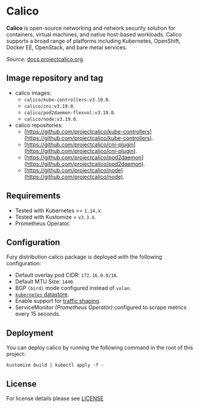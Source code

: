 # Calico

**Calico** is open-source networking and network security solution for containers, virtual machines, and
native host-based workloads. Calico supports a broad range of platforms including Kubernetes, OpenShift, Docker EE,
OpenStack, and bare metal services.

*Source:* [docs.projectcalico.org](https://docs.projectcalico.org/introduction/).

## Image repository and tag

- calico images:
  - `calico/kube-controllers:v3.19.0`.
  - `calico/cni:v3.19.0`.
  - `calico/pod2daemon-flexvol:v3.19.0`.
  - `calico/node:v3.19.0`.
- calico repositories:
  - [https://github.com/projectcalico/kube-controllers](https://github.com/projectcalico/kube-controllers).
  - [https://github.com/projectcalico/cni-plugin](https://github.com/projectcalico/cni-plugin).
  - [https://github.com/projectcalico/pod2daemon](https://github.com/projectcalico/pod2daemon).
  - [https://github.com/projectcalico/node](https://github.com/projectcalico/node).

## Requirements

- Tested with Kubernetes >= `1.14.X`.
- Tested with Kustomize = `v3.3.X`.
- Prometheus Operator.

## Configuration

Fury distribution calico package is deployed with the following configuration:
- Default overlay pod CIDR: `172.16.0.0/16`.
- Default MTU Size: `1440`.
- BGP `(bird)` mode configured instead of `vxlan`.
- [`kubernetes` datastore](https://docs.projectcalico.org/getting-started/kubernetes/hardway/the-calico-datastore#using-kubernetes-as-the-datastore).
- Enable support for [traffic shaping](https://kubernetes.io/docs/concepts/extend-kubernetes/compute-storage-net/network-plugins/#support-traffic-shaping).
- ServiceMonitor *(Prometheus Operator)* configured to scrape metrics every 15 seconds.

## Deployment

You can deploy calico by running the following command in the root of this project:

```shell
kustomize build | kubectl apply -f -
```

## License

For license details please see [LICENSE](./../../LICENSE)
